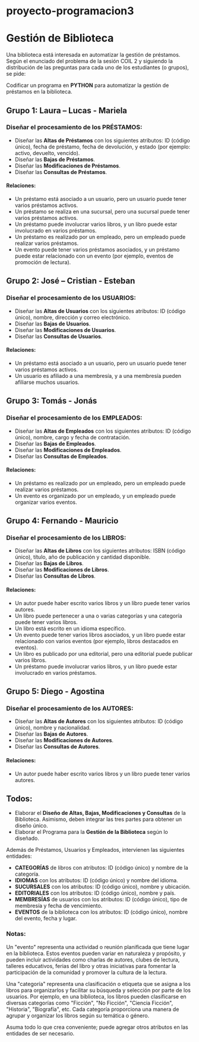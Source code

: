 # proyecto-programacion3

# Gestión de Biblioteca

Una biblioteca está interesada en automatizar la gestión de préstamos. Según el enunciado del problema de la sesión COIL 2 y siguiendo la distribución de las preguntas para cada uno de los estudiantes (o grupos), se pide:

Codificar un programa en **PYTHON** para automatizar la gestión de préstamos en la biblioteca.

## Grupo 1: Laura – Lucas - Mariela
### Diseñar el procesamiento de los PRÉSTAMOS:
- Diseñar las **Altas de Préstamos** con los siguientes atributos: ID (código único), fecha de préstamo, fecha de devolución, y estado (por ejemplo: activo, devuelto, vencido).
- Diseñar las **Bajas de Préstamos**.
- Diseñar las **Modificaciones de Préstamos**.
- Diseñar las **Consultas de Préstamos**.

#### Relaciones:
- Un préstamo está asociado a un usuario, pero un usuario puede tener varios préstamos activos.
- Un préstamo se realiza en una sucursal, pero una sucursal puede tener varios préstamos activos.
- Un préstamo puede involucrar varios libros, y un libro puede estar involucrado en varios préstamos.
- Un préstamo es realizado por un empleado, pero un empleado puede realizar varios préstamos.
- Un evento puede tener varios préstamos asociados, y un préstamo puede estar relacionado con un evento (por ejemplo, eventos de promoción de lectura).

## Grupo 2: José – Cristian - Esteban
### Diseñar el procesamiento de los USUARIOS:
- Diseñar las **Altas de Usuarios** con los siguientes atributos: ID (código único), nombre, dirección y correo electrónico.
- Diseñar las **Bajas de Usuarios**.
- Diseñar las **Modificaciones de Usuarios**.
- Diseñar las **Consultas de Usuarios**.

#### Relaciones:
- Un préstamo está asociado a un usuario, pero un usuario puede tener varios préstamos activos.
- Un usuario es afiliado a una membresía, y a una membresía pueden afiliarse muchos usuarios.

## Grupo 3: Tomás - Jonás
### Diseñar el procesamiento de los EMPLEADOS:
- Diseñar las **Altas de Empleados** con los siguientes atributos: ID (código único), nombre, cargo y fecha de contratación.
- Diseñar las **Bajas de Empleados**.
- Diseñar las **Modificaciones de Empleados**.
- Diseñar las **Consultas de Empleados**.

#### Relaciones:
- Un préstamo es realizado por un empleado, pero un empleado puede realizar varios préstamos.
- Un evento es organizado por un empleado, y un empleado puede organizar varios eventos.

## Grupo 4: Fernando - Mauricio
### Diseñar el procesamiento de los LIBROS:
- Diseñar las **Altas de Libros** con los siguientes atributos: ISBN (código único), título, año de publicación y cantidad disponible.
- Diseñar las **Bajas de Libros**.
- Diseñar las **Modificaciones de Libros**.
- Diseñar las **Consultas de Libros**.

#### Relaciones:
- Un autor puede haber escrito varios libros y un libro puede tener varios autores.
- Un libro puede pertenecer a una o varias categorías y una categoría puede tener varios libros.
- Un libro está escrito en un idioma específico.
- Un evento puede tener varios libros asociados, y un libro puede estar relacionado con varios eventos (por ejemplo, libros destacados en eventos).
- Un libro es publicado por una editorial, pero una editorial puede publicar varios libros.
- Un préstamo puede involucrar varios libros, y un libro puede estar involucrado en varios préstamos.

## Grupo 5: Diego - Agostina
### Diseñar el procesamiento de los AUTORES:
- Diseñar las **Altas de Autores** con los siguientes atributos: ID (código único), nombre y nacionalidad.
- Diseñar las **Bajas de Autores**.
- Diseñar las **Modificaciones de Autores**.
- Diseñar las **Consultas de Autores**.

#### Relaciones:
- Un autor puede haber escrito varios libros y un libro puede tener varios autores.

## Todos:
- Elaborar el **Diseño de Altas, Bajas, Modificaciones y Consultas** de la Biblioteca. Asimismo, deben integrar las tres partes para obtener un diseño único.
- Elaborar el Programa para la **Gestión de la Biblioteca** según lo diseñado.

Además de Préstamos, Usuarios y Empleados, intervienen las siguientes entidades:
- **CATEGORÍAS** de libros con atributos: ID (código único) y nombre de la categoría.
- **IDIOMAS** con los atributos: ID (código único) y nombre del idioma.
- **SUCURSALES** con los atributos: ID (código único), nombre y ubicación.
- **EDITORIALES** con los atributos: ID (código único), nombre y país.
- **MEMBRESÍAS** de usuarios con los atributos: ID (código único), tipo de membresía y fecha de vencimiento.
- **EVENTOS** de la biblioteca con los atributos: ID (código único), nombre del evento, fecha y lugar.

### Notas:
Un "evento" representa una actividad o reunión planificada que tiene lugar en la biblioteca. Estos eventos pueden variar en naturaleza y propósito, y pueden incluir actividades como charlas de autores, clubes de lectura, talleres educativos, ferias del libro y otras iniciativas para fomentar la participación de la comunidad y promover la cultura de la lectura.

Una "categoría" representa una clasificación o etiqueta que se asigna a los libros para organizarlos y facilitar su búsqueda y selección por parte de los usuarios. Por ejemplo, en una biblioteca, los libros pueden clasificarse en diversas categorías como "Ficción", "No Ficción", "Ciencia Ficción", "Historia", "Biografía", etc. Cada categoría proporciona una manera de agrupar y organizar los libros según su temática o género.

Asuma todo lo que crea conveniente; puede agregar otros atributos en las entidades de ser necesario.


